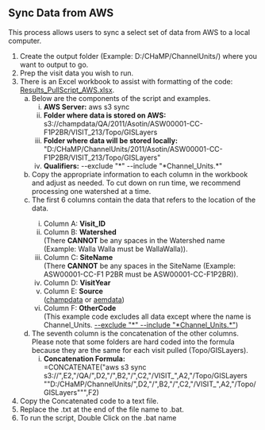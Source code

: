 <h2>Sync Data from AWS</h2>
<p>This process allows users to sync a select set of data from AWS to a local computer.</p> 
<ol type = "1">
	<li>Create the output folder (Example: D:/CHaMP/ChannelUnits/) where you want to output to go.</li>
	<li>Prep the visit data you wish to run.</li>
	<li>There is an Excel workbook to assist with formatting of the code: <u>Results_PullScript_AWS.xlsx</u>.
		<ol type = "a">
			<li>Below are the components of the script and examples.
				<ol type = "i">
					<li><strong>AWS Server:</strong> aws s3 sync</li>
					<li><strong>Folder where data is stored on AWS:</strong>  s3://champdata/QA/2011/Asotin/ASW00001-CC-F1P2BR/VISIT_213/Topo/GISLayers</li>
					<li><strong>Folder where data will be stored locally:</strong> "D:/CHaMP/ChannelUnits/2011/Asotin/ASW00001-CC-F1P2BR/VISIT_213/Topo/GISLayers"</li>
					<li><strong>Qualifiers:</strong> --exclude "*" --include "*Channel_Units.*"</li>
				</ol></li>
			<li>Copy the appropriate information to each column in the workbook and adjust as needed. To cut down on run time, we recommend processing one watershed at a time.</li>
			<li>The first 6 columns contain the data that refers to the location of the data.</li>
				<ol type = "i">
					<li>Column A: <strong>Visit_ID</strong></li>
					<li>Column B: <strong>Watershed</strong> </br> (There <strong>CANNOT</strong> be any spaces in the Watershed name (Example: Walla Walla must be WallaWalla)).</li>
					<li>Column C: <strong>SiteName</strong> </br> (There <strong>CANNOT</strong> be any spaces in the SiteName (Example: ASW00001-CC-F1 P2BR must be ASW00001-CC-F1P2BR)).</li>
					<li>Column D: <strong>VisitYear</strong></li>
					<li>Column E: <strong>Source</strong> </br>  (<u>champdata</u> or <u>aemdata</u>)</li>
					<li>Column F: <strong>OtherCode</strong> </br> (This example code excludes all data except where the name is Channel_Units.  <u>--exclude "*" --include "*Channel_Units.*"</u>)</li>
				</ol></li>
			<li>The seventh column is the concatenation of the other columns. Please note that some folders are hard coded into the formula because they are the same for each visit pulled (Topo/GISLayers).
				<ol type = "i">
					<li><strong>Concatenation Formula:</strong> </br> =CONCATENATE("aws s3 sync s3://",E2,"/QA/",D2,"/",B2,"/",C2,"/VISIT_",A2,"/Topo/GISLayers ""D:/CHaMP/ChannelUnits/",D2,"/",B2,"/",C2,"/VISIT_",A2,"/Topo/GISLayers""",F2) </li>
				</ol></li>
		</ol></li>
	<li>Copy the Concatenated code to a text file.</li>
	<li>Replace the .txt at the end of the file name to .bat.</li>
	<li>To run the script, Double Click on the .bat name</li>	
</ol>
